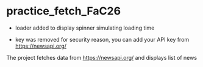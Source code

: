 # practice_fetch_FaC26
- loader added to display spinner simulating loading time

- key was removed for security reason, you can add your API key from https://newsapi.org/

The project fetches data from https://newsapi.org/ and displays list of news
